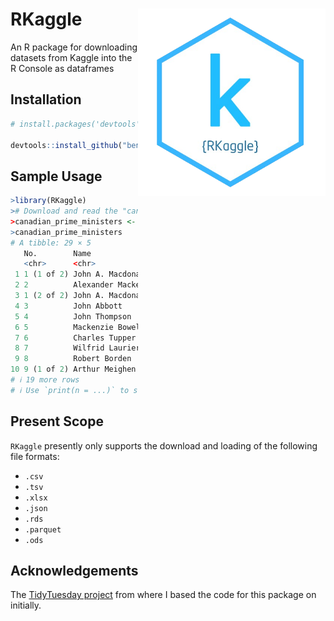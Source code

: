 # RKaggle <a href='https://github.com/benyamindsmith/RKaggle'><img src='https://github.com/benyamindsmith/RKaggle/raw/main/utils/png/hex_sticker.png' align="right" height="300" /></a>


An R package for downloading datasets from Kaggle into the R Console as dataframes

## Installation

```r
# install.packages('devtools')

devtools::install_github("benyamindsmith/RKaggle")

```

## Sample Usage

```r
>library(RKaggle)
># Download and read the "canadian-prime-ministers" dataset from Kaggle
>canadian_prime_ministers <- RKaggle::get_dataset("benjaminsmith/canadian-prime-ministers")
>canadian_prime_ministers
# A tibble: 29 × 5
   No.        Name                `Political Party`     `Term Start`     `Term End`      
   <chr>      <chr>               <chr>                 <chr>            <chr>           
 1 1 (1 of 2) John A. Macdonald   Liberal-Conservative  1 July 1867      5 November 1873 
 2 2          Alexander Mackenzie Liberal               7 November 1873  8 October 1878  
 3 1 (2 of 2) John A. Macdonald   Liberal-Conservative  17 October 1878  6 June 1891     
 4 3          John Abbott         Liberal-Conservative  16 June 1891     24 November 1891
 5 4          John Thompson       Liberal-Conservative  5 December 1892  12 December 1894
 6 5          Mackenzie Bowell    Conservative          21 December 1894 27 April 1896   
 7 6          Charles Tupper      Conservative          1 May 1896       8 July 1896     
 8 7          Wilfrid Laurier     Liberal               11 July 1896     10/6/1911       
 9 8          Robert Borden       Government (Unionist) 10/10/1911       7/10/1920       
10 9 (1 of 2) Arthur Meighen      Conservative          7/10/1920        12/29/1921      
# ℹ 19 more rows
# ℹ Use `print(n = ...)` to see more rows
```
## Present Scope

`RKaggle` presently only supports the download and loading of the following file formats: 

- `.csv`
- `.tsv`
- `.xlsx`
- `.json`
- `.rds`
- `.parquet`
- `.ods`

## Acknowledgements

The [TidyTuesday project](https://github.com/rfordatascience/tidytuesday) from where I based the code for this package on initially. 
